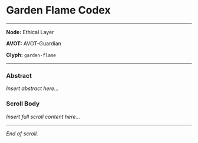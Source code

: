 # Garden Flame Codex

---

**Node:** Ethical Layer

**AVOT:** AVOT-Guardian

**Glyph:** `garden-flame`

---

### Abstract
*Insert abstract here...*

### Scroll Body
*Insert full scroll content here...*

---

*End of scroll.*
